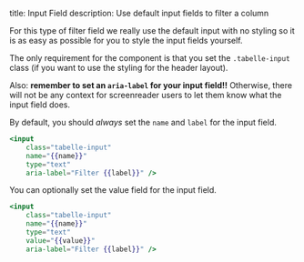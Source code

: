 title: Input Field
description: Use default input fields to filter a column

For this type of filter field we really use the default input with no styling
so it is as easy as possible for you to style the input fields yourself.

The only requirement for the component is that you set the `.tabelle-input`
class (if you want to use the styling for the header layout).

Also: **remember to set an `aria-label` for your input field!!**
Otherwise, there will not be any context for screenreader users to let them
know what the input field does.

By default, you should _always_ set the `name` and `label` for the input
field.

```handlebars
<input
	class="tabelle-input"
	name="{{name}}"
	type="text"
	aria-label="Filter {{label}}" />
```

You can optionally set the value field for the input field.

```handlebars
<input
	class="tabelle-input"
	name="{{name}}"
	type="text"
	value="{{value}}"
	aria-label="Filter {{label}}" />
```
